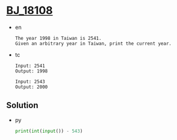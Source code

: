 # [BJ_18108](https://acmicpc.net/problem/18108)

* en

  ```en
  The year 1998 in Taiwan is 2541.
  Given an arbitrary year in Taiwan, print the current year.
  ```

* tc

  ```tc
  Input: 2541
  Output: 1998

  Input: 2543
  Output: 2000
  ```

## Solution

* py

  ```py
  print(int(input()) - 543)
  ```
